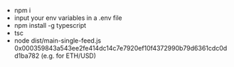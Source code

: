 - npm i
- input your env variables in a .env file
- npm install -g typescript
- tsc
- node dist/main-single-feed.js 0x000359843a543ee2fe414dc14c7e7920ef10f4372990b79d6361cdc0dd1ba782 (e.g. for ETH/USD)
